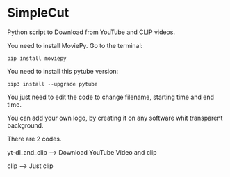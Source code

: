 # SimpleCut
Python script to Download from YouTube and CLIP videos.

You need to install MoviePy. Go to the terminal:

`pip install moviepy`

You need to install this pytube version:

`pip3 install --upgrade pytube`

You just need to edit the code to change filename, starting time and end time.

You can add your own logo, by creating it on any software whit transparent background.

There are 2 codes.

yt-dl_and_clip --> Download YouTube Video and clip

clip --> Just clip
